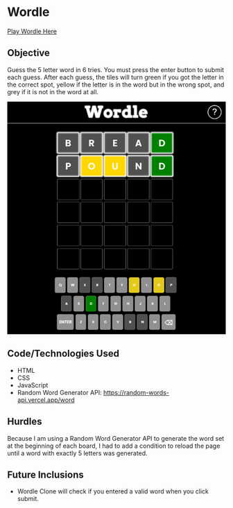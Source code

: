 # Wordle

[Play Wordle Here](https://aaaronism.github.io/wordle-clone/)

## Objective
Guess the 5 letter word in 6 tries. You must press the enter button to submit each guess. After each guess, the tiles will turn green if you got the letter in the correct spot, yellow if the letter is in the word but in the wrong spot, and grey if it is not in the word at all.

![main board](https://github.com/aaaronism/project1/blob/main/gameplay.PNG)

## Code/Technologies Used
- HTML
- CSS
- JavaScript
- Random Word Generator API: https://random-words-api.vercel.app/word

## Hurdles
Because I am using a Random Word Generator API to generate the word set at the beginning of each board, I had to add a condition to reload the page until a word with exactly 5 letters was generated.

## Future Inclusions
- Wordle Clone will check if you entered a valid word when you click submit.
